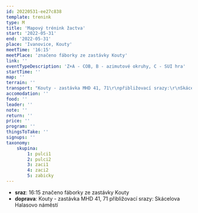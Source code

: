 ```yaml
---
id: 20220531-ee27c838
template: trenink
type: M
title: 'Mapový trénink žactva'
start: '2022-05-31'
end: '2022-05-31'
place: 'Ivanovice, Kouty'
meetTime: '16:15'
meetPlace: 'značeno fáborky ze zastávky Kouty'
link: ''
eventTypeDescription: 'Z+A - COB, B - azimutové okruhy, C - SUI hra'
startTime: ''
map: ''
terrain: ''
transport: "Kouty - zastávka MHD 41, 71\r\npřibližovací srazy:\r\nSkácelova\r\nHalasovo náměstí"
accomodation: ''
food: ''
leader: ''
note: ''
return: ''
price: ''
program: ''
thingsToTake: ''
signups: ''
taxonomy:
    skupina:
        1: pulci1
        2: pulci2
        3: zaci1
        4: zaci2
        5: zabicky
---
```


* **sraz**: 16:15 značeno fáborky ze zastávky Kouty
* **doprava**: Kouty - zastávka MHD 41, 71
přibližovací srazy:
Skácelova
Halasovo náměstí
